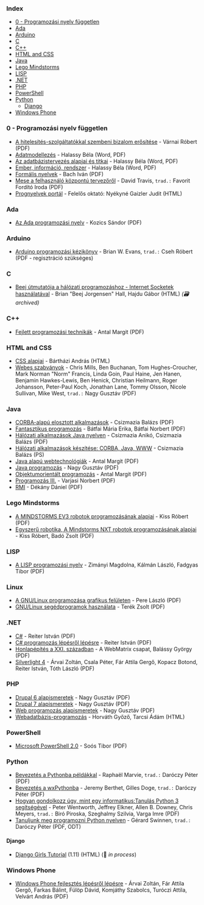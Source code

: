 ### Index

* [0 - Programozási nyelv független](#0---programozasi-nyelv-fuggetlen)
* [Ada](#ada)
* [Arduino](#arduino)
* [C](#c)
* [C++](#cpp)
* [HTML and CSS](#html-and-css)
* [Java](#java)
* [Lego Mindstorms](#lego-mindstorms)
* [LISP](#lisp)
* [.NET](#net)
* [PHP](#php)
* [PowerShell](#powershell)
* [Python](#python)
    * [Django](#django)
* [Windows Phone](#windows-phone)


### 0 - Programozási nyelv független

* [A hitelesítés-szolgáltatókkal szembeni bizalom erősítése](http://mek.oszk.hu/03900/03943/index.phtml) - Várnai Róbert (PDF)
* [Adatmodellezés](http://mek.oszk.hu/11100/11144/index.phtml) - Halassy Béla (Word, PDF)
* [Az adatbázistervezés alapjai és titkai](http://mek.oszk.hu/11100/11123/index.phtml) - Halassy Béla (Word, PDF)
* [Ember, információ, rendszer](http://mek.oszk.hu/11100/11122/index.phtml) - Halassy Béla (Word, PDF)
* [Formális nyelvek](http://mek.oszk.hu/05000/05099/index.phtml) - Bach Iván (PDF)
* [Mese a felhasználó központú tervezőről](http://mek.oszk.hu/11700/11748/index.phtml) - David Travis, `trad.:` Favorit Fordító Iroda (PDF)
* [Prognyelvek portál](http://nyelvek.inf.elte.hu/index.php) - Felelős oktató: Nyékyné Gaizler Judit (HTML)


### Ada

* [Az Ada programozási nyelv](http://mek.oszk.hu/01200/01256/index.phtml) - Kozics Sándor (PDF)


### Arduino

* [Arduino programozási kézikönyv](http://avr.tavir.hu) - Brian W. Evans, `trad.:` Cseh Róbert (PDF - regisztráció szükséges)


### C

* [Beej útmutatója a hálózati programozáshoz - Internet Socketek használatával](https://web.archive.org/web/20180630204236/http://weknowyourdreams.com/bgnet-sw.html) - Brian "Beej Jorgensen" Hall, Hajdu Gábor (HTML) *(:card_file_box: archived)*


### <a id="cpp"></a>C++

* [Fejlett programozási technikák](http://www.ms.sapientia.ro/~manyi/teaching/c++/cpp.pdf) - Antal Margit (PDF)


### HTML and CSS

* [CSS alapjai](http://weblabor.hu/cikkek/cssalapjai1) - Bártházi András (HTML)
* [Webes szabványok](http://nagygusztav.hu/webes-szabvanyok) - Chris Mills, Ben Buchanan, Tom Hughes-Croucher, Mark Norman "Norm" Francis, Linda Goin, Paul Haine, Jen Hanen, Benjamin Hawkes-Lewis, Ben Henick, Christian Heilmann, Roger Johansson, Peter-Paul Koch, Jonathan Lane, Tommy Olsson, Nicole Sullivan, Mike West, `trad.:` Nagy Gusztáv (PDF)


### Java

* [CORBA-alapú elosztott alkalmazások](http://mek.oszk.hu/01400/01404/index.phtml) - Csizmazia Balázs (PDF)
* [Fantasztikus programozás](http://mek.oszk.hu/00800/00889/index.phtml) - Bátfai Mária Erika, Bátfai Norbert (PDF)
* [Hálózati alkalmazások Java nyelven](http://mek.oszk.hu/01300/01304/index.phtml) - Csizmazia Anikó, Csizmazia Balázs (PDF)
* [Hálózati alkalmazások készítése: CORBA, Java, WWW](http://mek.oszk.hu/01700/01750/index.phtml) - Csizmazia Balázs (PS)
* [Java alapú webtechnológiák](http://www.ms.sapientia.ro/~manyi/index_java_techn.html) - Antal Margit (PDF)
* [Java programozás](http://nagygusztav.hu/java-programozas) - Nagy Gusztáv (PDF)
* [Objektumorientált programozás](http://www.ms.sapientia.ro/~manyi/teaching/oop/oop.pdf) - Antal Margit (PDF)
* [Programozás III.](http://www.sze.hu/~varjasin/oktat.html) - Varjasi Norbert (PDF)
* [RMI](http://mek.oszk.hu/01200/01263/index.phtml) - Dékány Dániel (PDF)


### Lego Mindstorms

* [A MINDSTORMS EV3 robotok programozásának alapjai](https://hdidakt.hu/wp-content/uploads/2016/01/dw_74.pdf) - Kiss Róbert (PDF)
* [Egyszerű robotika, A Mindstorms NXT robotok programozásának alapjai](http://www.banyai-kkt.sulinet.hu/robotika/Segedanyag/Egyszeru_robotika.pdf) - Kiss Róbert, Badó Zsolt (PDF)


### LISP

* [A LISP programozási nyelv](http://mek.oszk.hu/07200/07258/index.phtml) - Zimányi Magdolna, Kálmán László, Fadgyas Tibor (PDF)


### Linux

* [A GNU/Linux programozása grafikus felületen](http://mek.oszk.hu/05500/05528/index.phtml) - Pere László (PDF)
* [GNU/Linux segédprogramok használata](http://mek.oszk.hu/08700/08742/index.phtml) - Terék Zsolt (PDF)


### .NET

* [C#](http://mek.oszk.hu/10300/10384/index.phtml) - Reiter István (PDF)
* [C# programozás lépésről lépésre](http://devportal.hu) - Reiter István (PDF)
* [Honlapépítés a XXI. században](http://mek.oszk.hu/10300/10392/index.phtml) - A WebMatrix csapat, Balássy György (PDF)
* [Silverlight 4](http://mek.oszk.hu/10300/10382/index.phtml) - Árvai Zoltán, Csala Péter, Fár Attila Gergő, Kopacz Botond, Reiter István, Tóth László (PDF)


### PHP

* [Drupal 6 alapismeretek](http://nagygusztav.hu/drupal-6-alapismeretek) - Nagy Gusztáv (PDF)
* [Drupal 7 alapismeretek](http://nagygusztav.hu/drupal-7-alapismeretek) - Nagy Gusztáv (PDF)
* [Web programozás alapismeretek](http://nagygusztav.hu/web-programozas) - Nagy Gusztáv (PDF)
* [Webadatbázis-programozás](http://ade.web.elte.hu/wabp/index.html) - Horváth Győző, Tarcsi Ádám (HTML)


### PowerShell

* [Microsoft PowerShell 2.0](http://mek.oszk.hu/10400/10402/index.phtml) - Soós Tibor (PDF)


### Python

* [Bevezetés a Pythonba példákkal](http://mek.oszk.hu/08400/08436/index.phtml) - Raphaël Marvie, `trad.:` Daróczy Péter (PDF)
* [Bevezetés a wxPythonba](http://mek.oszk.hu/08400/08446/index.phtml) - Jeremy Berthet, Gilles Doge, `trad.:` Daróczy Péter (PDF)
* [Hogyan gondolkozz úgy, mint egy informatikus:Tanulás Python 3 segítségével](https://mtmi.unideb.hu/pluginfile.php/554/mod_resource/content/3/thinkcspy3.pdf) - Peter Wentworth, Jeffrey Elkner, Allen B. Downey, Chris Meyers, `trad.:` Biró Piroska, Szeghalmy Szilvia, Varga Imre (PDF)
* [Tanuljunk meg programozni Python nyelven](http://mek.oszk.hu/08400/08435/index.phtml) - Gérard Swinnen, `trad.:` Daróczy Péter (PDF, ODT)


#### Django

* [Django Girls Tutorial](https://tutorial.djangogirls.org/hu/) (1.11) (HTML) (:construction: *in process*)


### Windows Phone

* [Windows Phone fejlesztés lépésről lépésre](http://mek.oszk.hu/10300/10393/) - Árvai Zoltán, Fár Attila Gergő, Farkas Bálint, Fülöp Dávid, Komjáthy Szabolcs, Turóczi Attila, Velvárt András (PDF)
